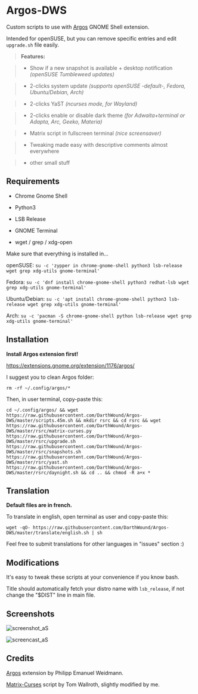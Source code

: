 # Argos-DWS

Custom scripts to use with [Argos](https://extensions.gnome.org/extension/1176/argos/) GNOME Shell extension.

Intended for openSUSE, but you can remove specific entries and edit `upgrade.sh` file easily.

> **Features:**

> * Show if a new snapshot is available + desktop notification _(openSUSE Tumbleweed updates)_

> * 2-clicks system update _(supports openSUSE -default-, Fedora, Ubuntu/Debian, Arch)_

> * 2-clicks YaST _(ncurses mode, for Wayland)_

> * 2-clicks enable or disable dark theme _(for Adwaita+terminal or Adapta, Arc, Geeko, Materia)_

> * Matrix script in fullscreen terminal _(nice screensaver)_

> * Tweaking made easy with descriptive comments almost everywhere

> * other small stuff

## Requirements

- Chrome Gnome Shell

- Python3

- LSB Release

- GNOME Terminal

- wget / grep / xdg-open

Make sure that everything is installed in...

openSUSE: `su -c 'zypper in chrome-gnome-shell python3 lsb-release wget grep xdg-utils gnome-terminal'`

Fedora: `su -c 'dnf install chrome-gnome-shell python3 redhat-lsb wget grep xdg-utils gnome-terminal'`

Ubuntu/Debian: `su -c 'apt install chrome-gnome-shell python3 lsb-release wget grep xdg-utils gnome-terminal'`

Arch: `su -c 'pacman -S chrome-gnome-shell python lsb-release wget grep xdg-utils gnome-terminal'`

## Installation

**Install Argos extension first!**

https://extensions.gnome.org/extension/1176/argos/

I suggest you to clean Argos folder:
```
rm -rf ~/.config/argos/*
```

Then, in user terminal, copy-paste this:
```
cd ~/.config/argos/ && wget https://raw.githubusercontent.com/DarthWound/Argos-DWS/master/scripts.45m.sh && mkdir rsrc && cd rsrc && wget https://raw.githubusercontent.com/DarthWound/Argos-DWS/master/rsrc/matrix-curses.py https://raw.githubusercontent.com/DarthWound/Argos-DWS/master/rsrc/upgrade.sh https://raw.githubusercontent.com/DarthWound/Argos-DWS/master/rsrc/snapshots.sh https://raw.githubusercontent.com/DarthWound/Argos-DWS/master/rsrc/yast.sh https://raw.githubusercontent.com/DarthWound/Argos-DWS/master/rsrc/daynight.sh && cd .. && chmod -R a+x *
```

## Translation

**Default files are in french.**

To translate in english, open terminal as user and copy-paste this:
```
wget -qO- https://raw.githubusercontent.com/DarthWound/Argos-DWS/master/translate/english.sh | sh
```

Feel free to submit translations for other languages in "issues" section :)

## Modifications

It's easy to tweak these scripts at your convenience if you know bash.

Title should automatically fetch your distro name with `lsb_release`, if not change the "$DIST" line in main file. 

## Screenshots

![screenshot_aS](https://i.imgur.com/brWHcIN.png)

![screencast_aS](https://i.imgur.com/k2VavpU.gif)

## Credits

[Argos](https://github.com/p-e-w/argos/) extension by Philipp Emanuel Weidmann.

[Matrix-Curses](http://github.com/devsnd/matrix-curses/) script by Tom Wallroth, slightly modified by me.
